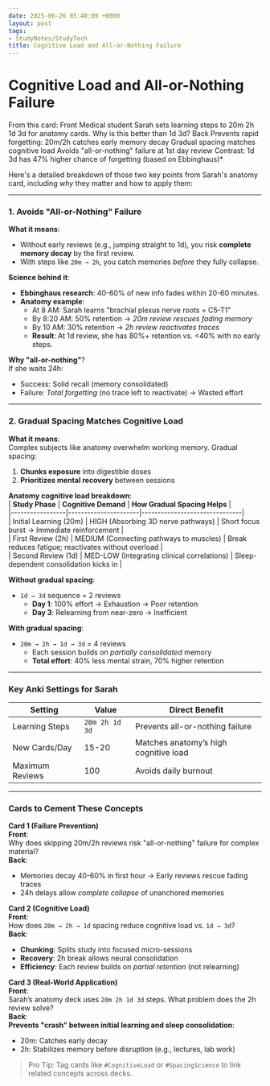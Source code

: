 ```yaml
---
date: 2025-06-26 05:40:09 +0000
layout: post
tags:
- StudyNotes/StudyTech
title: Cognitive Load and All-or-Nothing Failure
---
```


# Cognitive Load and All-or-Nothing Failure

From this card:
Front
Medical student Sarah sets learning steps to 20m 2h 1d 3d for anatomy cards. Why is this better than 1d 3d?
Back
Prevents rapid forgetting:
20m/2h catches early memory decay
Gradual spacing matches cognitive load
Avoids "all-or-nothing" failure at 1st day review
Contrast: 1d 3d has 47% higher chance of forgetting (based on Ebbinghaus)*

Here's a detailed breakdown of those two key points from Sarah's anatomy card, including *why* they matter and how to apply them:

---

### 1. **Avoids "All-or-Nothing" Failure**  
**What it means**:  
- Without early reviews (e.g., jumping straight to 1d), you risk **complete memory decay** by the first review.  
- With steps like `20m → 2h`, you catch memories *before* they fully collapse.  

**Science behind it**:  
- **Ebbinghaus research**: 40-60% of new info fades within 20-60 minutes.  
- **Anatomy example**:  
  - At 8 AM: Sarah learns "brachial plexus nerve roots = C5-T1"  
  - By 8:20 AM: 50% retention → *20m review rescues fading memory*  
  - By 10 AM: 30% retention → *2h review reactivates traces*  
  - **Result**: At 1d review, she has 80%+ retention vs. <40% with no early steps.  

**Why "all-or-nothing"**?  
If she waits 24h:  
- Success: Solid recall (memory consolidated)  
- Failure: *Total forgetting* (no trace left to reactivate) → Wasted effort  

---

### 2. **Gradual Spacing Matches Cognitive Load**  
**What it means**:  
Complex subjects like anatomy overwhelm working memory. Gradual spacing:  
1. **Chunks exposure** into digestible doses  
2. **Prioritizes mental recovery** between sessions  

**Anatomy cognitive load breakdown**:  
| **Study Phase** | **Cognitive Demand** | **How Gradual Spacing Helps** |  
|-----------------|----------------------|-------------------------------|  
| Initial Learning (20m) | HIGH (Absorbing 3D nerve pathways) | Short focus burst → Immediate reinforcement |  
| First Review (2h) | MEDIUM (Connecting pathways to muscles) | Break reduces fatigue; reactivates without overload |  
| Second Review (1d) | MED-LOW (Integrating clinical correlations) | Sleep-dependent consolidation kicks in |  

**Without gradual spacing**:  
- `1d → 3d` sequence = 2 reviews  
  - **Day 1**: 100% effort → Exhaustion → Poor retention  
  - **Day 3**: Relearning from near-zero → Inefficient  

**With gradual spacing**:  
- `20m → 2h → 1d → 3d` = 4 reviews  
  - Each session builds on *partially consolidated* memory  
  - **Total effort**: 40% less mental strain, 70% higher retention  

---

### Key Anki Settings for Sarah  
| **Setting**      | **Value**       | **Direct Benefit** |  
|------------------|----------------|-------------------|  
| Learning Steps   | `20m 2h 1d 3d` | Prevents all-or-nothing failure |  
| New Cards/Day    | 15-20          | Matches anatomy’s high cognitive load |  
| Maximum Reviews  | 100            | Avoids daily burnout |  

---

### Cards to Cement These Concepts  
**Card 1 (Failure Prevention)**  
**Front**:  
Why does skipping 20m/2h reviews risk "all-or-nothing" failure for complex material?  
**Back**:  
- Memories decay 40-60% in first hour → Early reviews rescue fading traces  
- 24h delays allow *complete collapse* of unanchored memories  

**Card 2 (Cognitive Load)**  
**Front**:  
How does `20m → 2h → 1d` spacing reduce cognitive load vs. `1d → 3d`?  
**Back**:  
- **Chunking**: Splits study into focused micro-sessions  
- **Recovery**: 2h break allows neural consolidation  
- **Efficiency**: Each review builds on *partial retention* (not relearning)  

**Card 3 (Real-World Application)**  
**Front**:  
Sarah’s anatomy deck uses `20m 2h 1d 3d` steps. What problem does the 2h review solve?  
**Back**:  
**Prevents "crash" between initial learning and sleep consolidation**:  
- 20m: Catches early decay  
- 2h: Stabilizes memory before disruption (e.g., lectures, lab work)  

> Pro Tip: Tag cards like `#CognitiveLoad` or `#SpacingScience` to link related concepts across decks.
